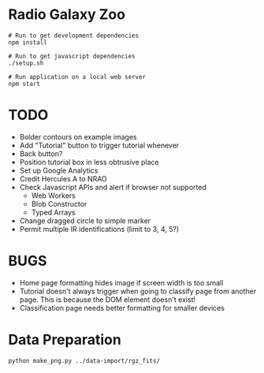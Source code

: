 
# Radio Galaxy Zoo
  
    # Run to get development dependencies
    npm install
    
    # Run to get javascript dependencies
    ./setup.sh
    
    # Run application on a local web server
    npm start
    

# TODO
  
  * Bolder contours on example images
  * Add "Tutorial" button to trigger tutorial whenever
  * Back button?
  * Position tutorial box in less obtrusive place
  * Set up Google Analytics
  * Credit Hercules A to NRAO
  * Check Javascript APIs and alert if browser not supported
    * Web Workers
    * Blob Constructor
    * Typed Arrays
  * Change dragged circle to simple marker
  * Permit multiple IR identifications (limit to 3, 4, 5?)
  
# BUGS
  
  * Home page formatting hides image if screen width is too small
  * Tutorial doesn't always trigger when going to classify page from another page.
    This is because the DOM element doesn't exist!
  * Classification page needs better formatting for smaller devices
  
  
# Data Preparation

    python make_png.py ../data-import/rgz_fits/

